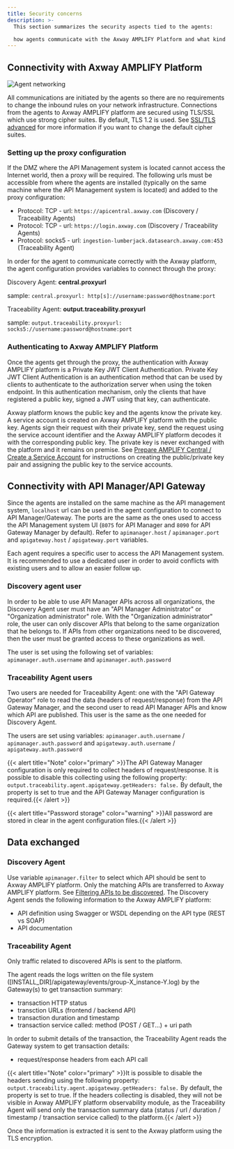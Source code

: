 ```yaml
---
title: Security concerns
description: >-
  This section summarizes the security aspects tied to the agents:

  how agents communicate with the Axway AMPLIFY Platform and what kind of data is sent?
---
```

## Connectivity with Axway AMPLIFY Platform

![Agent networking](/Images/central/connect-api-manager/agents-proxy2.png "Agent networking")

All communications are initiated by the agents so there are no requirements to change the inbound rules on your network infrastructure. Connections from the agents to Axway AMPLIFY platform are secured using TLS/SSL which use strong cipher suites. By default, TLS 1.2 is used. See [SSL/TLS advanced](https://docs.axway.com/bundle/axway-open-docs/page/docs/central/connect-api-manager/ssl-tls-advanced/index.html) for more information if you want to change the default cipher suites.

### Setting up the proxy configuration

If the DMZ where the API Management system is located cannot access the Internet world, then a proxy will be required. The following urls must be accessible from where the agents are installed (typically on the same machine where the API Management system is located) and added to the proxy configuration:

* Protocol: TCP - url: `https://apicentral.axway.com`  (Discovery / Traceability Agents)
* Protocol: TCP - url: `https://login.axway.com` (Discovery / Traceability Agents)
* Protocol: socks5 - url: `ingestion-lumberjack.datasearch.axway.com:453` (Traceability Agent)

In order for the agent to communicate correctly with the Axway platform, the agent configuration provides variables to connect through the proxy:

Discovery Agent: **central.proxyurl**

sample: `central.proxyurl: http[s]://username:password@hostname:port`

Traceability Agent: **output.traceability.proxyurl**

sample: `output.traceability.proxyurl: socks5://username:password@hostname:port`

### Authenticating to Axway AMPLIFY Platform

Once the agents get through the proxy, the authentication with Axway AMPLIFY platform is a Private Key JWT Client Authentication. Private Key JWT Client Authentication is an authentication method that can be used by clients to authenticate to the authorization server when using the token endpoint. In this authentication mechanism, only the clients that have registered a public key, signed a JWT using that key, can authenticate.

Axway platform knows the public key and the agents know the private key. A service account is created on Axway AMPLIFY platform with the public key. Agents sign their request with their private key, send the request using the service account identifier and the Axway AMPLIFY platform decodes it with the corresponding public key. The private key is never exchanged with the platform and it remains on premise.  See [Prepare AMPLIFY Central / Create a Service Account](https://docs.axway.com/bundle/axway-open-docs/page/docs/central/connect-api-manager/prepare-amplify-central/index.html) for instructions on creating the public/private key pair and assigning the public key to the service accounts.

## Connectivity with API Manager/API Gateway

Since the agents are installed on the same machine as the API management system, `localhost` url can be used in the agent configuration to connect to API Manager/Gateway. The ports are the same as the ones used to access the API Management system UI (`8075` for API Manager and `8090` for API Gateway Manager by default). Refer to `apimanager.host` / `apimanager.port` and `apigateway.host` / `apigateway.port` variables.

Each agent requires a specific user to access the API Management system. It is recommended to use a dedicated user in order to avoid conflicts with existing users and to allow an easier follow up.

### Discovery agent user

In order to be able to use API Manager APIs across all organizations, the Discovery Agent user must have an "API Manager Administrator" or "Organization administrator" role. With the "Organization administrator" role, the user can only discover APIs that belong to the same organization that he belongs to. If APIs from other organizations need to be discovered, then the user must be granted access to these organizations as well.  

The user is set using the following set of variables: `apimanager.auth.username` and `apimanager.auth.password`

### Traceability Agent users

Two users are needed for Traceability Agent: one with the "API Gateway Operator" role to read the data (headers of request/response) from the API Gateway Manager, and the second user to read API Manager APIs and know which API are published. This user is the same as the one needed for Discovery Agent.  

The users are set using variables: `apimanager.auth.username` / `apimanager.auth.password` and `apigateway.auth.username` / `apigateway.auth.password`

{{< alert title="Note" color="primary" >}}The API Gateway Manager configuration is only required to collect headers of request/response. It is possible to disable this collecting using the following property:  `output.traceability.agent.apigateway.getHeaders: false.` By default, the property is set to true and the API Gateway Manager configuration is required.{{< /alert >}}

{{< alert title="Password storage" color="warning" >}}All password are stored in clear in the agent configuration files.{{< /alert >}}

## Data exchanged

### Discovery Agent

Use variable `apimanager.filter` to select which API should be sent to Axway AMPLIFY platform. Only the matching APIs are transferred to Axway AMPLIFY platform. See [Filtering APIs to be discovered](https://docs.axway.com/bundle/axway-open-docs/page/docs/central/connect-api-manager/filtering-apis-to-be-discovered/index.html). The Discovery Agent sends the following information to the Axway AMPLIFY platform:

* API definition using Swagger or WSDL depending on the API type (REST vs SOAP)
* API documentation

### Traceability Agent

Only traffic related to discovered APIs is sent to the platform.

The agent reads the logs written on the file system (\[INSTALL_DIR]/apigateway/events/group-X_instance-Y.log) by the Gateway(s) to get transaction summary:

* transaction HTTP status
* transction URLs (frontend / backend API)
* transaction duration and timestamp
* transaction service called: method (POST / GET...) + uri path

In order to submit details of the transaction, the Traceability Agent reads the Gateway system to get transaction details:

* request/response headers from each API call  

{{< alert title="Note" color="primary" >}}It is possible to disable the headers sending using the following property:  `output.traceability.agent.apigateway.getHeaders: false.` By default, the property is set to true. If the headers collecting is disabled, they will not be visible in Axway AMPLIFY platform observability module, as the Traceability Agent will send only the transaction summary data (status / url / duration / timestamp / transaction service called) to the platform.{{< /alert >}}

Once the information is extracted it is sent to the Axway platform using the TLS encryption.
